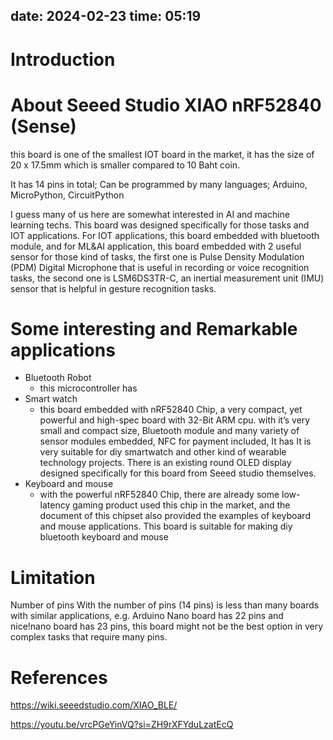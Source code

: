 date: 2024-02-23
time: 05:19
---
# Introduction

# About Seeed Studio XIAO nRF52840 (Sense)

this board is one of the smallest IOT board in the market, it has the size of 20 x 17.5mm which is smaller compared to 10 Baht coin. 

It has 14 pins in total; 
Can be programmed by many languages; Arduino, MicroPython, CircuitPython


I guess many of us here are somewhat interested in AI and machine learning techs. This board was designed specifically for those tasks and IOT applications. 
For IOT applications, this board embedded with bluetooth module, and for ML&AI application, this board embedded with 2 useful sensor for those kind of tasks, the first one is Pulse Density Modulation (PDM) Digital Microphone that is useful in recording or voice recognition tasks, the second one is LSM6DS3TR-C, an inertial measurement unit (IMU) sensor that is helpful in gesture recognition tasks.

# Some interesting and Remarkable applications
- Bluetooth Robot
	- this microcontroller has 
- Smart watch
	- this board embedded with nRF52840 Chip, a very compact, yet powerful and high-spec board with 32-Bit ARM cpu. with it’s very small and compact size, Bluetooth module and many variety of sensor modules embedded, NFC for payment included, It has  It is very suitable for diy smartwatch and other kind of wearable technology projects. There is an existing round OLED display designed specifically for this board from Seeed studio themselves.
- Keyboard and mouse 
	- with the powerful nRF52840 Chip, there are already some low-latency gaming product used this chip in the market, and the document of this chipset also provided the examples of keyboard and mouse applications. This board is suitable for making diy bluetooth keyboard and mouse
# Limitation
Number of pins
With the number of pins (14 pins) is less than many boards with similar applications, e.g. Arduino Nano board has 22 pins and nice!nano board has 23 pins, this board might not be the best option in very complex tasks that require many pins.
# References

https://wiki.seeedstudio.com/XIAO_BLE/ 

https://youtu.be/vrcPGeYinVQ?si=ZH9rXFYduLzatEcQ

